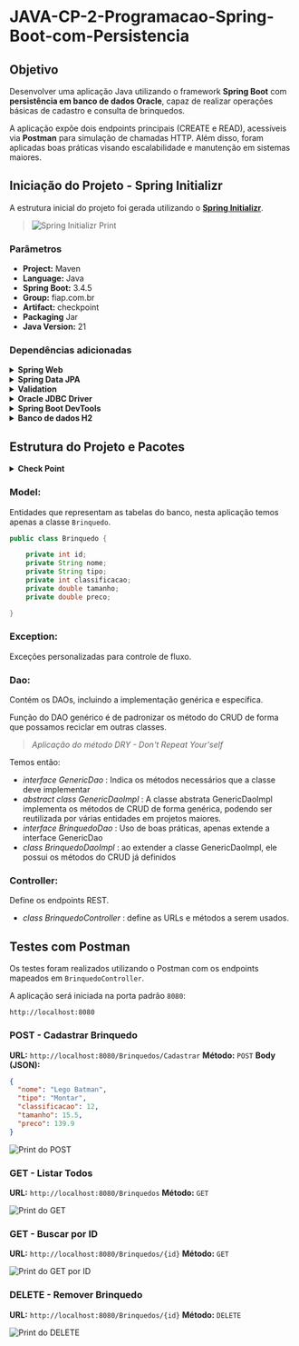 # JAVA-CP-2-Programacao-Spring-Boot-com-Persistencia

## Objetivo

Desenvolver uma aplicação Java utilizando o framework **Spring Boot** com **persistência em banco de dados Oracle**, capaz de realizar operações básicas de cadastro e consulta de brinquedos.

A aplicação expõe dois endpoints principais (CREATE e READ), acessíveis via **Postman** para simulação de chamadas HTTP. Além disso, foram aplicadas boas práticas visando escalabilidade e manutenção em sistemas maiores.

## Iniciação do Projeto - Spring Initializr

A estrutura inicial do projeto foi gerada utilizando o [**Spring Initializr**](https://start.spring.io/).

> ![Spring Initializr Print](./img/Spring-Initializr.png)

### Parâmetros

- **Project:** Maven
- **Language:** Java
- **Spring Boot:** 3.4.5
- **Group:** fiap.com.br
- **Artifact:** checkpoint
- **Packaging** Jar
- **Java Version:** 21

### Dependências adicionadas

<details>
  <summary><b>Spring Web</b></summary>

```xml
    	<dependency>
    		<groupId>org.springframework.boot</groupId>
    		<artifactId>spring-boot-starter-web</artifactId>
    	</dependency>
```

</details>

<details>
  <summary><b>Spring Data JPA</b></summary>

```xml
        <dependency>
    		<groupId>org.springframework.boot</groupId>
    		<artifactId>spring-boot-starter-data-jpa</artifactId>
    	</dependency>
```

</details>

<details>
  <summary><b>Validation</b></summary>

```xml
    	<dependency>
    		<groupId>org.springframework.boot</groupId>
    		<artifactId>spring-boot-starter-validation</artifactId>
    	</dependency>
```

</details>

<details>
  <summary><b>Oracle JDBC Driver</b></summary>

```xml
    	<dependency>
    		<groupId>com.oracle.database.jdbc</groupId>
    		<artifactId>ojdbc11</artifactId>
    		<scope>runtime</scope>
    	</dependency>
```

</details>

<details>
  <summary><b>Spring Boot DevTools</b></summary>

```xml
    	<dependency>
    		<groupId>org.springframework.boot</groupId>
    		<artifactId>spring-boot-devtools</artifactId>
    		<scope>runtime</scope>
    		<optional>true</optional>
    	</dependency>
```

</details>

<details>
  <summary><b>Banco de dados H2</b></summary>

> Adicionado após inicialização para teste 

```xml
		<dependency>
			<groupId>com.h2database</groupId>
			<artifactId>h2</artifactId>
			<scope>runtime</scope>
		</dependency>
```

</details>

## Estrutura do Projeto e Pacotes

<details>
  <summary><b>Check Point</b></summary>

```
\---checkpoint
    +---.idea
    +---.mvn
    |   \---wrapper
    +---src
    |   +---main
    |   |   +---java
    |   |   |   \---fiap
    |   |   |       \---com
    |   |   |           \---br
    |   |   |               \---checkpoint
    |   |   |                   +---Controller
    |   |   |                   +---Dao
    |   |   |                   +---Exception
    |   |   |                   \---Model
    |   |   \---resources
    |   |       +---static
    |   |       \---templates
    |   \---test
    |       \---java
    |           \---fiap
    |               \---com
    |                   \---br
    |                       \---checkpoint
    \---target
        +---classes
        |   \---fiap
        |       \---com
        |           \---br
        |               \---checkpoint
        |                   +---Controller
        |                   +---Dao
        |                   +---Exception
        |                   \---Model
        +---generated-sources
        |   \---annotations
        +---generated-test-sources
        |   \---test-annotations
        +---maven-archiver
        +---maven-status
        |   \---maven-compiler-plugin
        |       +---compile
        |       |   \---default-compile
        |       \---testCompile
        |           \---default-testCompile
        +---surefire-reports
        \---test-classes
            \---fiap
                \---com
                    \---br
                        \---checkpoint
```

</details>

### **Model:**

Entidades que representam as tabelas do banco, nesta aplicação temos apenas a classe `Brinquedo`.

```java
public class Brinquedo {

    private int id;
    private String nome;
    private String tipo;
    private int classificacao;
    private double tamanho;
    private double preco;

}
```

### **Exception:**

Exceções personalizadas para controle de fluxo.

### **Dao:**

Contém os DAOs, incluindo a implementação genérica e específica.

Função do DAO genérico é de padronizar os método do CRUD de forma que possamos reciclar em outras classes.

> _Aplicação do método DRY - Don't Repeat Your'self_

Temos então:

- _interface GenericDao_ : Indica os métodos necessários que a classe deve implementar
- _abstract class GenericDaoImpl_ : A classe abstrata GenericDaoImpl implementa os métodos de CRUD de forma genérica, podendo ser reutilizada por várias entidades em projetos maiores.
- _interface BrinquedoDao_ : Uso de boas práticas, apenas extende a interface GenericDao
- _class BrinquedoDaoImpl_ : ao extender a classe GenericDaoImpl, ele possui os métodos do CRUD já definidos

### **Controller:**

Define os endpoints REST.

- _class BrinquedoController_ : define as URLs e métodos a serem usados.

## Testes com Postman

Os testes foram realizados utilizando o Postman com os endpoints mapeados em `BrinquedoController`.

A aplicação será iniciada na porta padrão `8080`:

```
http://localhost:8080
```

### **POST - Cadastrar Brinquedo**

**URL:** `http://localhost:8080/Brinquedos/Cadastrar`
**Método:** `POST`
**Body (JSON):**

```json
{
  "nome": "Lego Batman",
  "tipo": "Montar",
  "classificacao": 12,
  "tamanho": 15.5,
  "preco": 139.9
}
```

![Print do POST](./img/POST.png)

### **GET - Listar Todos**

**URL:** `http://localhost:8080/Brinquedos`
**Método:** `GET`

![Print do GET](./img/GET.png)

### **GET - Buscar por ID**

**URL:** `http://localhost:8080/Brinquedos/{id}`
**Método:** `GET`

![Print do GET por ID](./img/GET_ID.png)

### **DELETE - Remover Brinquedo**

**URL:** `http://localhost:8080/Brinquedos/{id}`
**Método:** `DELETE`

![Print do DELETE](./img/DELETE.png)
